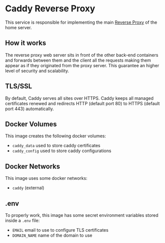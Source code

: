# Caddy Reverse Proxy

This service is responsible for implementing the main [Reverse Proxy](https://en.wikipedia.org/wiki/Reverse_proxy) of the home server.

## How it works

The reverse proxy web server sits in front of the other back-end containers and forwards between them and the client all the requests making them appear as if they originated from the proxy server.
This guarantee an higher level of security and scalability.

## TLS/SSL

By default, Caddy serves all sites over HTTPS.
Caddy keeps all managed certificates renewed and redirects HTTP (default port 80) to HTTPS (default port 443) automatically.

## Docker Volumes

This image creates the following docker volumes:

- `caddy_data` used to store caddy certificates
- `caddy_config` used to store caddy configurations

## Docker Networks

This image uses some docker networks:

- `caddy` (external)

## .env

To properly work, this image has some secret environment variables stored inside a `.env` file:

- `EMAIL` email to use to configure TLS certificates
- `DOMAIN_NAME` name of the domain to use
